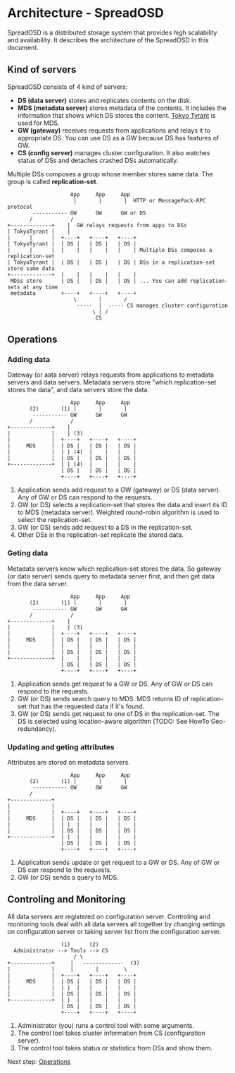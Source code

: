 Architecture - SpreadOSD
========================

SpreadOSD is a distributed storage system that provides high scalability and availability.
It describes the architecture of the SpreadOSD in this document.

## Kind of servers

SpreadOSD consists of 4 kind of servers:

  - **DS (data server)** stores and replicates contents on the disk.
  - **MDS (metadata server)** stores metadata of the contents. It includes the information that shows which DS stores the content. [Tokyo Tyrant](http://fallabs.com/tokyotyrant/) is used for MDS.
  - **GW (gateway)** receives requests from applications and relays it to appropriate DS. You can use DS as a GW because DS has features of GW.
  - **CS (config server)** manages cluster configuration. It also watches status of DSs and detaches crashed DSs automatically.

Multiple DSs composes a group whose member stores same data. The group is called **replication-set**.


                        App     App     App
                         |       |       |  HTTP or MessagePack-RPC protocol
            ----------- GW      GW      GW or DS
           /            /
    +-------------+    |  GW relays requests from apps to DSs
    | TokyoTyrant |    |
    |      |      |  +----+   +----+   +----+
    | TokyoTyrant |  | DS |   | DS |   | DS |
    |      |      |  |    |   |    |   |    | Multiple DSs composes a replication-set
    | TokyoTyrant |  | DS |   | DS |   | DS | DSs in a replication-set store same data
    +-------------+  |    |   |    |   |    |
     MDSs store      | DS |   | DS |   | DS | ... You can add replication-sets at any time
     metadata        +----+   +----+   +----+
                         \       |       /
                          -----  |  ----- CS manages cluster configuration
                               \ | /
                                CS


## Operations

### Adding data

Gateway (or aata server) relays requests from applications to metadata servers and data servers.
Metadata servers store "which replication-set stores the data", and data servers store the data.

                        App     App     App
           (2)       (1) |       |       |
            ----------- GW      GW      GW
           /            /
    +-------------+    |
    |             |    | (3)
    |             |  +----+   +----+   +----+
    |     MDS     |  | DS |   | DS |   | DS |
    |             |  | | (4)  |    |   |    |
    |             |  | DS |   | DS |   | DS |
    +-------------+  | | (4)  |    |   |    |
                     | DS |   | DS |   | DS |
                     +----+   +----+   +----+

  1. Application sends add request to a GW (gateway) or DS (data server). Any of GW or DS can respond to the requests.
  2. GW (or DS) selects a replication-set that stores the data and insert its ID to MDS (metadata server). Weighted round-robin algorithm is used to select the replication-set.
  3. GW (or DS) sends add request to a DS in the replication-set.
  4. Other DSs in the replication-set replicate the stored data.


### Geting data

Metadata servers know which replication-set stores the data. So gateway (or data server) sends query to metadata server first, and then get data from the data server.

                        App     App     App
           (2)       (1) |       |       |
            ----------- GW      GW      GW
           /            /
    +-------------+    |
    |             |    | (3)
    |             |  +----+   +----+   +----+
    |     MDS     |  | DS |   | DS |   | DS |
    |             |  |    |   |    |   |    |
    |             |  | DS |   | DS |   | DS |
    +-------------+  |    |   |    |   |    |
                     | DS |   | DS |   | DS |
                     +----+   +----+   +----+

  1. Application sends get request to a GW or DS. Any of GW or DS can respond to the requests.
  2. GW (or DS) sends search query to MDS. MDS returns ID of replication-set that has the requested data if it's found.
  3. GW (or DS) sends get request to one of DS in the replication-set. The DS is selected using location-aware algorithm (TODO: See HowTo Geo-redundancy).


### Updating and geting attributes

Attributes are stored on metadata servers.

                        App     App     App
           (2)       (1) |       |       |
            ----------- GW      GW      GW
           /
    +-------------+
    |             |
    |             |  +----+   +----+   +----+
    |     MDS     |  | DS |   | DS |   | DS |
    |             |  | |  |   |    |   |    |
    |             |  | DS |   | DS |   | DS |
    +-------------+  | |  |   |    |   |    |
                     | DS |   | DS |   | DS |
                     +----+   +----+   +----+

  1. Application sends update or get request to a GW or DS. Any of GW or DS can respond to the requests.
  2. GW (or DS) sends a query to MDS.


## Controling and Monitoring

All data servers are registered on configuration server. Controling and monitoring tools deal with all data servers all together by changing settings on configuration server or taking server list from the configuration server.

                     (1)      (2)
      Administrator --> Tools --> CS
                         / \
    +-------------+     |   -------------  (3)
    |             |     |       |        \
    |             |  +----+   +----+   +----+
    |     MDS     |  | DS |   | DS |   | DS |
    |             |  | |  |   |    |   |    |
    |             |  | DS |   | DS |   | DS |
    +-------------+  | |  |   |    |   |    |
                     | DS |   | DS |   | DS |
                     +----+   +----+   +----+

  1. Administrator (you) runs a control tool with some arguments.
  2. The control tool takes cluster information from CS (configuration server).
  3. The control tool takes status or statistics from DSs and show them.

Next step: [Operations](operation.md)

